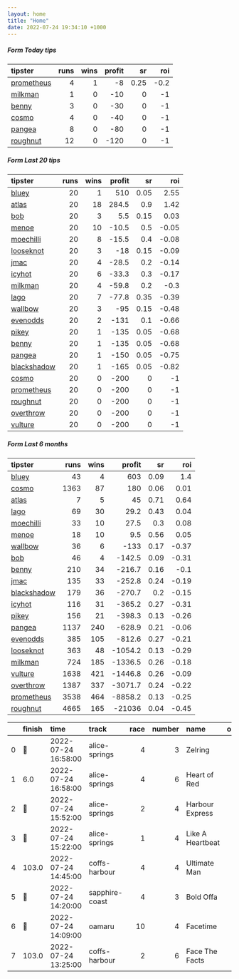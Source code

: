 ```yaml
---   
layout: home  
title: "Home"   
date: 2022-07-24 19:34:10 +1000  
---   
```



##### Form Today tips   

| tipster                                                       |   runs |   wins |   profit |   sr |   roi |
|:--------------------------------------------------------------|-------:|-------:|---------:|-----:|------:|
| [prometheus](https://mrwayneo.github.io/tips/prometheus.html) |      4 |      1 |       -8 | 0.25 |  -0.2 |
| [milkman](https://mrwayneo.github.io/tips/milkman.html)       |      1 |      0 |      -10 | 0    |  -1   |
| [benny](https://mrwayneo.github.io/tips/benny.html)           |      3 |      0 |      -30 | 0    |  -1   |
| [cosmo](https://mrwayneo.github.io/tips/cosmo.html)           |      4 |      0 |      -40 | 0    |  -1   |
| [pangea](https://mrwayneo.github.io/tips/pangea.html)         |      8 |      0 |      -80 | 0    |  -1   |
| [roughnut](https://mrwayneo.github.io/tips/roughnut.html)     |     12 |      0 |     -120 | 0    |  -1   |

##### Form Last 20 tips   

| tipster                                                         |   runs |   wins |   profit |   sr |   roi |
|:----------------------------------------------------------------|-------:|-------:|---------:|-----:|------:|
| [bluey](https://mrwayneo.github.io/tips/bluey.html)             |     20 |      1 |    510   | 0.05 |  2.55 |
| [atlas](https://mrwayneo.github.io/tips/atlas.html)             |     20 |     18 |    284.5 | 0.9  |  1.42 |
| [bob](https://mrwayneo.github.io/tips/bob.html)                 |     20 |      3 |      5.5 | 0.15 |  0.03 |
| [menoe](https://mrwayneo.github.io/tips/menoe.html)             |     20 |     10 |    -10.5 | 0.5  | -0.05 |
| [moechilli](https://mrwayneo.github.io/tips/moechilli.html)     |     20 |      8 |    -15.5 | 0.4  | -0.08 |
| [looseknot](https://mrwayneo.github.io/tips/looseknot.html)     |     20 |      3 |    -18   | 0.15 | -0.09 |
| [jmac](https://mrwayneo.github.io/tips/jmac.html)               |     20 |      4 |    -28.5 | 0.2  | -0.14 |
| [icyhot](https://mrwayneo.github.io/tips/icyhot.html)           |     20 |      6 |    -33.3 | 0.3  | -0.17 |
| [milkman](https://mrwayneo.github.io/tips/milkman.html)         |     20 |      4 |    -59.8 | 0.2  | -0.3  |
| [lago](https://mrwayneo.github.io/tips/lago.html)               |     20 |      7 |    -77.8 | 0.35 | -0.39 |
| [wallbow](https://mrwayneo.github.io/tips/wallbow.html)         |     20 |      3 |    -95   | 0.15 | -0.48 |
| [evenodds](https://mrwayneo.github.io/tips/evenodds.html)       |     20 |      2 |   -131   | 0.1  | -0.66 |
| [pikey](https://mrwayneo.github.io/tips/pikey.html)             |     20 |      1 |   -135   | 0.05 | -0.68 |
| [benny](https://mrwayneo.github.io/tips/benny.html)             |     20 |      1 |   -135   | 0.05 | -0.68 |
| [pangea](https://mrwayneo.github.io/tips/pangea.html)           |     20 |      1 |   -150   | 0.05 | -0.75 |
| [blackshadow](https://mrwayneo.github.io/tips/blackshadow.html) |     20 |      1 |   -165   | 0.05 | -0.82 |
| [cosmo](https://mrwayneo.github.io/tips/cosmo.html)             |     20 |      0 |   -200   | 0    | -1    |
| [prometheus](https://mrwayneo.github.io/tips/prometheus.html)   |     20 |      0 |   -200   | 0    | -1    |
| [roughnut](https://mrwayneo.github.io/tips/roughnut.html)       |     20 |      0 |   -200   | 0    | -1    |
| [overthrow](https://mrwayneo.github.io/tips/overthrow.html)     |     20 |      0 |   -200   | 0    | -1    |
| [vulture](https://mrwayneo.github.io/tips/vulture.html)         |     20 |      0 |   -200   | 0    | -1    |

##### Form Last 6 months   

| tipster                                                         |   runs |   wins |   profit |   sr |   roi |
|:----------------------------------------------------------------|-------:|-------:|---------:|-----:|------:|
| [bluey](https://mrwayneo.github.io/tips/bluey.html)             |     43 |      4 |    603   | 0.09 |  1.4  |
| [cosmo](https://mrwayneo.github.io/tips/cosmo.html)             |   1363 |     87 |    180   | 0.06 |  0.01 |
| [atlas](https://mrwayneo.github.io/tips/atlas.html)             |      7 |      5 |     45   | 0.71 |  0.64 |
| [lago](https://mrwayneo.github.io/tips/lago.html)               |     69 |     30 |     29.2 | 0.43 |  0.04 |
| [moechilli](https://mrwayneo.github.io/tips/moechilli.html)     |     33 |     10 |     27.5 | 0.3  |  0.08 |
| [menoe](https://mrwayneo.github.io/tips/menoe.html)             |     18 |     10 |      9.5 | 0.56 |  0.05 |
| [wallbow](https://mrwayneo.github.io/tips/wallbow.html)         |     36 |      6 |   -133   | 0.17 | -0.37 |
| [bob](https://mrwayneo.github.io/tips/bob.html)                 |     46 |      4 |   -142.5 | 0.09 | -0.31 |
| [benny](https://mrwayneo.github.io/tips/benny.html)             |    210 |     34 |   -216.7 | 0.16 | -0.1  |
| [jmac](https://mrwayneo.github.io/tips/jmac.html)               |    135 |     33 |   -252.8 | 0.24 | -0.19 |
| [blackshadow](https://mrwayneo.github.io/tips/blackshadow.html) |    179 |     36 |   -270.7 | 0.2  | -0.15 |
| [icyhot](https://mrwayneo.github.io/tips/icyhot.html)           |    116 |     31 |   -365.2 | 0.27 | -0.31 |
| [pikey](https://mrwayneo.github.io/tips/pikey.html)             |    156 |     21 |   -398.3 | 0.13 | -0.26 |
| [pangea](https://mrwayneo.github.io/tips/pangea.html)           |   1137 |    240 |   -628.9 | 0.21 | -0.06 |
| [evenodds](https://mrwayneo.github.io/tips/evenodds.html)       |    385 |    105 |   -812.6 | 0.27 | -0.21 |
| [looseknot](https://mrwayneo.github.io/tips/looseknot.html)     |    363 |     48 |  -1054.2 | 0.13 | -0.29 |
| [milkman](https://mrwayneo.github.io/tips/milkman.html)         |    724 |    185 |  -1336.5 | 0.26 | -0.18 |
| [vulture](https://mrwayneo.github.io/tips/vulture.html)         |   1638 |    421 |  -1446.8 | 0.26 | -0.09 |
| [overthrow](https://mrwayneo.github.io/tips/overthrow.html)     |   1387 |    337 |  -3071.7 | 0.24 | -0.22 |
| [prometheus](https://mrwayneo.github.io/tips/prometheus.html)   |   3538 |    464 |  -8858.2 | 0.13 | -0.25 |
| [roughnut](https://mrwayneo.github.io/tips/roughnut.html)       |   4665 |    165 | -21036   | 0.04 | -0.45 |

|    | finish            | time                | track          |   race |   number | name             |   odds | tipster      |
|---:|:------------------|:--------------------|:---------------|-------:|---------:|:-----------------|-------:|:-------------|
|  0 | :3rd_place_medal: | 2022-07-24 16:58:00 | alice-springs  |      4 |        3 | Zelring          |    3.1 | benny,pangea |
|  1 | 6.0               | 2022-07-24 16:58:00 | alice-springs  |      4 |        6 | Heart of Red     |   21   | pangea       |
|  2 | :2nd_place_medal: | 2022-07-24 15:52:00 | alice-springs  |      2 |        4 | Harbour Express  |    3.9 | benny,pangea |
|  3 | :2nd_place_medal: | 2022-07-24 15:22:00 | alice-springs  |      1 |        4 | Like A Heartbeat |    3.5 | pangea       |
|  4 | 103.0             | 2022-07-24 14:45:00 | coffs-harbour  |      4 |        4 | Ultimate Man     |    5.5 | pangea       |
|  5 | :2nd_place_medal: | 2022-07-24 14:20:00 | sapphire-coast |      4 |        3 | Bold Offa        |    5.5 | milkman      |
|  6 | :3rd_place_medal: | 2022-07-24 14:09:00 | oamaru         |     10 |        4 | Facetime         |    4   | benny,pangea |
|  7 | 103.0             | 2022-07-24 13:25:00 | coffs-harbour  |      2 |        6 | Face The Facts   |   41   | cosmo,bob    |